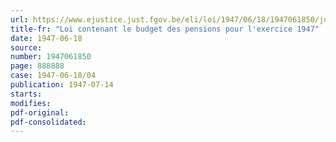 ```yaml
---
url: https://www.ejustice.just.fgov.be/eli/loi/1947/06/18/1947061850/justel
title-fr: "Loi contenant le budget des pensions pour l'exercice 1947"
date: 1947-06-18
source:
number: 1947061850
page: 888888
case: 1947-06-18/04
publication: 1947-07-14
starts:
modifies:
pdf-original:
pdf-consolidated:
---
```


